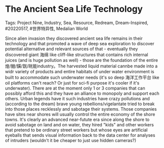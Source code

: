 # The Ancient Sea Life Technology

Tags: Project Nine, Industry, Sea, Resource, Redream, Dream-Inspired, #20220517, #世界特异性, Medalian World

<!--Unrecorded Dream; Sourced and also available on Dated notes, pending development. Originally conveived per 20220517. -->

Since alien invasion they discovered ancient sea life remains in their technology and that promoted a wave of deep sea exploration to discover potential alternative and relevant sources of that - eventually they discovered giant 海绵 like cliff-like structures that contains rich internal juices (and is huge pollution as well) - those are the foundation of the entire 煌/鳇/鐄/皝/晄能industry。The harvested liquid material cannbe made into a widr variety of products and entire habitats of under water environment is built to accommodate such underwater needs (it's so deep 海洋工作平台 like oil platforms can't reach? Or just for sci-fi purpose it's cooler if it's underwater). There are at the moment only 1 or 3 companies that can possibly afford this and they have an alliance to monopoly and support each others. Urban legends have it such industries have crazy pollutions and (according to the dream) brave young rebellions/vigelantate tried to break into those places recklessly and sabotage their systems. Those companies have sites near shores will usually control the entire economy of the shore towns. It's clearly an advanced near-futute era since along the shore to avoid sabotage on land and on water, they hired "kids" and other workers that pretend to be ordinary street workers but whose eyes are artificial eyeballs that sends visual information back to the data center for analyses of intruders (wouldn't it be cheaper to just use hidden cameras?)